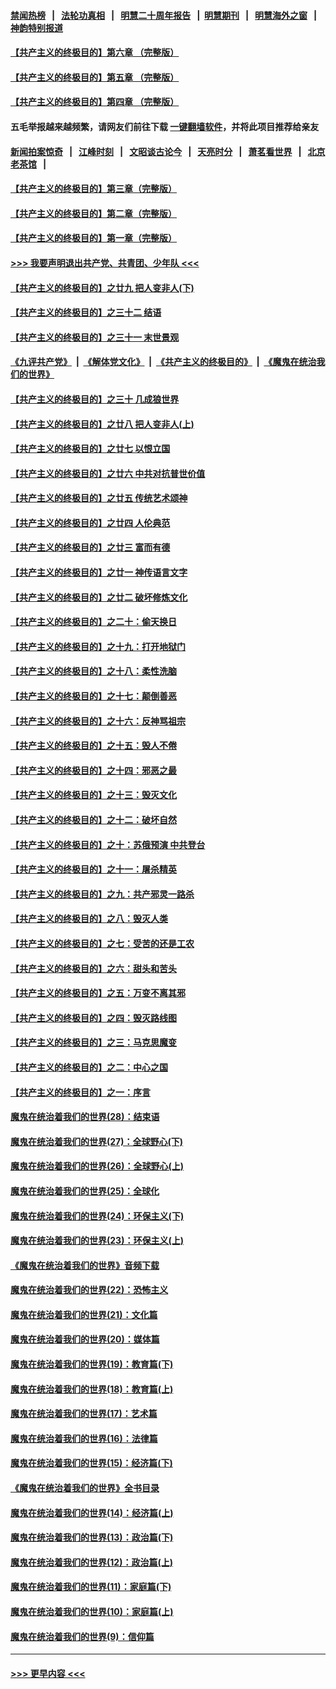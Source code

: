 #### [禁闻热榜](热点新闻.md?=0)  &nbsp;&nbsp;|&nbsp;&nbsp; [法轮功真相](https://github.com/gfw-breaker/truth/blob/master/README.md?=0) &nbsp;&nbsp;|&nbsp;&nbsp; [明慧二十周年报告](https://github.com/gfw-breaker/mh-reports/blob/master/README.md?=0) &nbsp;&nbsp;|&nbsp;&nbsp;[明慧期刊](https://github.com/gfw-breaker/mh-qikan) &nbsp;&nbsp;|&nbsp;&nbsp; [明慧海外之窗](https://github.com/gfw-breaker/mh-news/blob/master/README.md?=0) &nbsp;&nbsp;|&nbsp;&nbsp; [神韵特别报道](https://github.com/gfw-breaker/mh-news/blob/master/shenyun.md?=0)
#### [【共产主义的终极目的】第六章 （完整版）](../pages/nsc422/n11428913.md?t=02252002) 
#### [【共产主义的终极目的】第五章 （完整版）](../pages/nsc422/n11428912.md?t=02252002) 
#### [【共产主义的终极目的】第四章 （完整版）](../pages/nsc422/n11428907.md?t=02252002) 
#### 五毛举报越来越频繁，请网友们前往下载 [一键翻墙软件](https://github.com/gfw-breaker/ssr-accounts)，并将此项目推荐给亲友
#### [新闻拍案惊奇](https://github.com/gfw-breaker/banned-news/blob/master/pages/link4.md) &nbsp;&nbsp;|&nbsp;&nbsp; [江峰时刻](https://github.com/gfw-breaker/banned-news/blob/master/pages/link4.md) &nbsp;&nbsp;|&nbsp;&nbsp; [文昭谈古论今](https://github.com/gfw-breaker/banned-news/blob/master/pages/link4.md) &nbsp;&nbsp;|&nbsp;&nbsp; [天亮时分](https://github.com/gfw-breaker/banned-news/blob/master/pages/link4.md) &nbsp;&nbsp;|&nbsp;&nbsp; [萧茗看世界](https://github.com/gfw-breaker/banned-news/blob/master/pages/link4.md) &nbsp;&nbsp;|&nbsp;&nbsp; [北京老茶馆](https://github.com/gfw-breaker/banned-news/blob/master/pages/link4.md) &nbsp;&nbsp;|&nbsp;&nbsp; 
#### [【共产主义的终极目的】第三章（完整版）](../pages/nsc422/n11428848.md?t=02252002) 
#### [【共产主义的终极目的】第二章（完整版）](../pages/nsc422/n11428831.md?t=02252002) 
#### [【共产主义的终极目的】第一章（完整版）](../pages/nsc422/n11417651.md?t=02252002) 
#### [>>> 我要声明退出共产党、共青团、少年队 <<<](https://github.com/begood0513/goodnews/blob/master/quit/letter.md) 
#### [【共产主义的终极目的】之廿九 把人变非人(下)](../pages/nsc422/n11344140.md?t=02252002) 
#### [【共产主义的终极目的】之三十二 结语](../pages/nsc422/n11360535.md?t=02252002) 
#### [【共产主义的终极目的】之三十一 末世景观](../pages/nsc422/n11351129.md?t=02252002) 
#### [《九评共产党》](https://github.com/begood0513/9ping.md/blob/master/README.md) &nbsp;|&nbsp; [《解体党文化》](../../../../jtdwh.md/blob/master/README.md)  &nbsp;|&nbsp; [《共产主义的终极目的》](../../../../gczydzjmd.md/blob/master/README.md) &nbsp;|&nbsp; [《魔鬼在统治我们的世界》](../../../../mgztzwmdsj.md/blob/master/README.md) 
#### [【共产主义的终极目的】之三十 几成狼世界](../pages/nsc422/n11348280.md?t=02252002) 
#### [【共产主义的终极目的】之廿八 把人变非人(上)](../pages/nsc422/n11340492.md?t=02252002) 
#### [【共产主义的终极目的】之廿七 以恨立国](../pages/nsc422/n11336944.md?t=02252002) 
#### [【共产主义的终极目的】之廿六 中共对抗普世价值](../pages/nsc422/n11324785.md?t=02252002) 
#### [【共产主义的终极目的】之廿五 传统艺术颂神](../pages/nsc422/n11296396.md?t=02252002) 
#### [【共产主义的终极目的】之廿四 人伦典范](../pages/nsc422/n11296397.md?t=02252002) 
#### [【共产主义的终极目的】之廿三 富而有德](../pages/nsc422/n11283598.md?t=02252002) 
#### [【共产主义的终极目的】之廿一 神传语言文字](../pages/nsc422/n11263265.md?t=02252002) 
#### [【共产主义的终极目的】之廿二 破坏修炼文化](../pages/nsc422/n11245728.md?t=02252002) 
#### [【共产主义的终极目的】之二十：偷天换日](../pages/nsc422/n11238846.md?t=02252002) 
#### [【共产主义的终极目的】之十九：打开地狱门](../pages/nsc422/n11206376.md?t=02252002) 
#### [【共产主义的终极目的】之十八：柔性洗脑](../pages/nsc422/n11199994.md?t=02252002) 
#### [【共产主义的终极目的】之十七：颠倒善恶](../pages/nsc422/n11179782.md?t=02252002) 
#### [【共产主义的终极目的】之十六：反神骂祖宗](../pages/nsc422/n11166798.md?t=02252002) 
#### [【共产主义的终极目的】之十五：毁人不倦](../pages/nsc422/n11166792.md?t=02252002) 
#### [【共产主义的终极目的】之十四：邪恶之最](../pages/nsc422/n11150249.md?t=02252002) 
#### [【共产主义的终极目的】之十三：毁灭文化](../pages/nsc422/n11135227.md?t=02252002) 
#### [【共产主义的终极目的】之十二：破坏自然](../pages/nsc422/n11135214.md?t=02252002) 
#### [【共产主义的终极目的】之十：苏俄预演 中共登台](../pages/nsc422/n11118424.md?t=02252002) 
#### [【共产主义的终极目的】之十一：屠杀精英](../pages/nsc422/n11118442.md?t=02252002) 
#### [【共产主义的终极目的】之九：共产邪灵一路杀](../pages/nsc422/n11114139.md?t=02252002) 
#### [【共产主义的终极目的】之八：毁灭人类](../pages/nsc422/n11108503.md?t=02252002) 
#### [【共产主义的终极目的】之七：受苦的还是工农](../pages/nsc422/n11101809.md?t=02252002) 
#### [【共产主义的终极目的】之六：甜头和苦头](../pages/nsc422/n11096971.md?t=02252002) 
#### [【共产主义的终极目的】之五：万变不离其邪](../pages/nsc422/n11091285.md?t=02252002) 
#### [【共产主义的终极目的】之四：毁灭路线图](../pages/nsc422/n11086284.md?t=02252002) 
#### [【共产主义的终极目的】之三：马克思魔变](../pages/nsc422/n11061941.md?t=02252002) 
#### [【共产主义的终极目的】之二：中心之国](../pages/nsc422/n11047728.md?t=02252002) 
#### [【共产主义的终极目的】之一：序言](../pages/nsc422/n11086077.md?t=02252002) 
#### [魔鬼在统治着我们的世界(28)：结束语](../pages/nsc422/n10936246.md?t=02252002) 
#### [魔鬼在统治着我们的世界(27)：全球野心(下)](../pages/nsc422/n10928319.md?t=02252002) 
#### [魔鬼在统治着我们的世界(26)：全球野心(上)](../pages/nsc422/n10900318.md?t=02252002) 
#### [魔鬼在统治着我们的世界(25)：全球化](../pages/nsc422/n10788205.md?t=02252002) 
#### [魔鬼在统治着我们的世界(24)：环保主义(下)](../pages/nsc422/n10695307.md?t=02252002) 
#### [魔鬼在统治着我们的世界(23)：环保主义(上)](../pages/nsc422/n10688613.md?t=02252002) 
#### [《魔鬼在统治着我们的世界》音频下载](../pages/nsc422/n10635553.md?t=02252002) 
#### [魔鬼在统治着我们的世界(22)：恐怖主义](../pages/nsc422/n10614727.md?t=02252002) 
#### [魔鬼在统治着我们的世界(21)：文化篇](../pages/nsc422/n10597706.md?t=02252002) 
#### [魔鬼在统治着我们的世界(20)：媒体篇](../pages/nsc422/n10586579.md?t=02252002) 
#### [魔鬼在统治着我们的世界(19)：教育篇(下)](../pages/nsc422/n10564808.md?t=02252002) 
#### [魔鬼在统治着我们的世界(18)：教育篇(上)](../pages/nsc422/n10526970.md?t=02252002) 
#### [魔鬼在统治着我们的世界(17)：艺术篇](../pages/nsc422/n10499093.md?t=02252002) 
#### [魔鬼在统治着我们的世界(16)：法律篇](../pages/nsc422/n10485969.md?t=02252002) 
#### [魔鬼在统治着我们的世界(15)：经济篇(下)](../pages/nsc422/n10469975.md?t=02252002) 
#### [《魔鬼在统治着我们的世界》全书目录](../pages/nsc422/n10464261.md?t=02252002) 
#### [魔鬼在统治着我们的世界(14)：经济篇(上)](../pages/nsc422/n10457370.md?t=02252002) 
#### [魔鬼在统治着我们的世界(13)：政治篇(下)](../pages/nsc422/n10448270.md?t=02252002) 
#### [魔鬼在统治着我们的世界(12)：政治篇(上)](../pages/nsc422/n10444576.md?t=02252002) 
#### [魔鬼在统治着我们的世界(11)：家庭篇(下)](../pages/nsc422/n10440961.md?t=02252002) 
#### [魔鬼在统治着我们的世界(10)：家庭篇(上)](../pages/nsc422/n10435448.md?t=02252002) 
#### [魔鬼在统治着我们的世界(9)：信仰篇](../pages/nsc422/n10432159.md?t=02252002) 

----
#### [ >>> 更早内容 <<< ](../indexes/nsc422-earlier.md)
